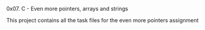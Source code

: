 0x07. C - Even more pointers, arrays and strings

This project contains all the task files for the even more pointers assignment
